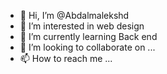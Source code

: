 - 👋 Hi, I’m @Abdalmalekshd
- 👀 I’m interested in web design 
- 🌱 I’m currently learning Back end
- 💞️ I’m looking to collaborate on ...
- 📫 How to reach me ...

<!---
Abdalmalekshd/Abdalmalekshd is a ✨ special ✨ repository because its `README.md` (this file) appears on your GitHub profile.
You can click the Preview link to take a look at your changes.
--->
